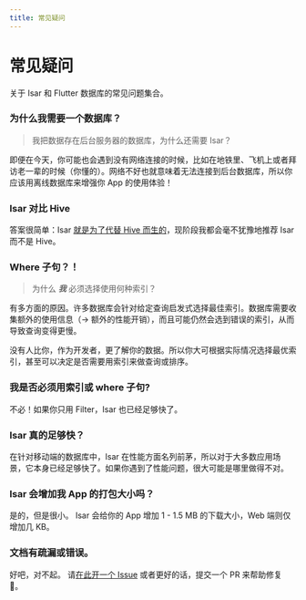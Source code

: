 ```yaml
---
title: 常见疑问
---
```


# 常见疑问

关于 Isar 和 Flutter 数据库的常见问题集合。

### 为什么我需要一个数据库？

> 我把数据存在后台服务器的数据库，为什么还需要 Isar？

即便在今天，你可能也会遇到没有网络连接的时候，比如在地铁里、飞机上或者拜访老一辈的时候（你懂的）。网络不好也就意味着无法连接到后台数据库，所以你应该用离线数据库来增强你 App 的使用体验！

### Isar 对比 Hive

答案很简单：Isar [就是为了代替 Hive 而生的](https://github.com/hivedb/hive/issues/246)，现阶段我都会毫不犹豫地推荐 Isar 而不是 Hive。

### Where 子句？！

> 为什么 **_我_** 必须选择使用何种索引？

有多方面的原因。许多数据库会针对给定查询启发式选择最佳索引。数据库需要收集额外的使用信息（-> 额外的性能开销），而且可能仍然会选到错误的索引，从而导致查询变得更慢。

没有人比你，作为开发者，更了解你的数据。所以你大可根据实际情况选择最优索引，甚至可以决定是否需要用索引来做查询或排序。

### 我是否必须用索引或 where 子句?

不必！如果你只用 Filter，Isar 也已经足够快了。

### Isar 真的足够快？

在针对移动端的数据库中，Isar 在性能方面名列前茅，所以对于大多数应用场景，它本身已经足够快了。如果你遇到了性能问题，很大可能是哪里做得不对。

### Isar 会增加我 App 的打包大小吗？

是的，但是很小。 Isar 会给你的 App 增加 1 - 1.5 MB 的下载大小，Web 端则仅增加几 KB。

### 文档有疏漏或错误。

好吧，对不起。 请[在此开一个 Issue](https://github.com/isar/isar/issues/new/choose) 或者更好的话，提交一个 PR 来帮助修复 💪。
